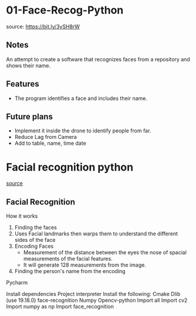 # 01-Face-Recog-Python
source: https://bit.ly/3ySH8rW

## Notes
An attempt to create a software that recognizes faces from a repository and shows their name.

## Features
- The program identifies a face and includes their name.

## Future plans
- Implement it inside the drone to identify people from far.
- Reduce Lag from Camera
- Add to table, name, time date

# Facial recognition python
[source](#https://www.youtube.com/watch?v=sz25xxF_AVE)

## Facial Recognition

How it works
1. Finding the faces
2. Uses Facial landmarks then warps them to understand the different sides of the face
3. Encoding Faces
    - Measurement of the distance between the eyes the nose of spacial measurements of the facial features.
    - It will generate 128 measurements from the image.
4. Finding the person's name from the encoding

Pycharm

Install dependencies
Project interpreter
Install the following:
Cmake
Dlib (use 19.18.0)
face-recognition
Numpy
Opencv-python
Import all
Import cv2
Import numpy as np
Import face_recognition

